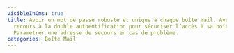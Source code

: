 ```yaml
---
visibleInCms: true
title: Avoir un mot de passe robuste et unique à chaque boîte mail. Avoir
  recours à la double authentification pour sécuriser l’accès à sa boîte mail.
  Paramétrer une adresse de secours en cas de problème.
categories: Boîte Mail
---
```

